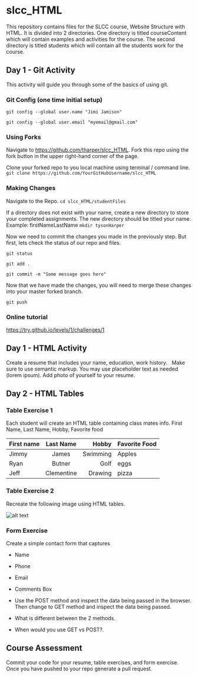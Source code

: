# slcc_HTML
This repository contains files for the SLCC course, Website Structure with HTML. It is divided into 2 directories.  One directory is titled courseContent which will contain examples and activities for the course.  The second directory is titled students which will contain all the students work for the course.   

## Day 1 - Git Activity
This activity will guide you through some of the basics of using git.

### Git Config (one time initial setup)

```git config --global user.name "Jimi Jamison"```

```git config --global user.email "myemail@gmail.com"```

### Using Forks

Navigate to https://github.com/tharper/slcc_HTML.  Fork this repo using the fork button in the upper right-hand corner of the page. 

Clone your forked repo to you local machine using terminal / command line.
```git clone https://github.com/YourGitHubUsername/slcc_HTML```

### Making Changes

Navigate to the Repo.
```cd slcc_HTML/studentFiles```

If a directory does not exist with your name, create a new directory to store your completed assignments.  The new directory should be titled your name. Example:  firstNameLastName
```mkdir tysonHarper```

Now we need to commit the changes you made in the previously step. But first, lets check the status of our repo and files.  

```git status```

```git add . ```

```git commit -m "Some message goes here"```

Now that we have made the changes, you will need to merge these changes into your master forked branch.

```git push```

### Online tutorial
https://try.github.io/levels/1/challenges/1


## Day 1 - HTML Activity
Create a resume that includes your name, education, work history.  
Make sure to use semantic markup.
You may use placeholder text as needed (lorem ipsum).
Add photo of yourself to your resume.

## Day 2 - HTML Tables

### Table Exercise 1
Each student will create an HTML table containing class mates info.
First Name,
Last Name,
Hobby,
Favorite food

| First name        | Last Name          | Hobby | Favorite Food | 
| ------------- |:-------------:| -----:| ------ |
| Jimmy     | James| Swimming | Apples |
| Ryan      | Butner| Golf | eggs |
| Jeff     | Clementine| Drawing | pizza |


### Table Exercise 2
Recreate the following image using HTML tables.  

![alt text](https://raw.githubusercontent.com/tharper/slcc_HTML/master/img/table.png)

### Form Exercise 
Create a simple contact form that captures
* Name
* Phone
* Email
* Comments Box

* Use the POST method and inspect the data being passed in the browser. Then change to GET method and inspect the data being passed.
* What is different between the 2 methods.
* When would you use GET vs POST?.


## Course Assessment
Commit your code for your resume, table exercises, and form exercise.  Once you have pushed to your repo generate a pull request.


